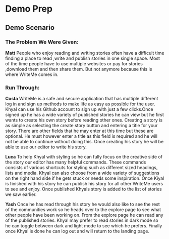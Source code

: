 # Demo Prep

## Demo Scenario

### The Problem We Were Given:

**Matt** People who enjoy reading and writing stories often have a difficult time finding a place to read ,write and publish stories in one single space. Most of the time people have to use multiple websites or pay for stories ,download them and then share them. But not anymore because this is where WriteMe comes in.

### Run Through:

**Costa** WriteMe is a safe and secure application that has multiple different log in and sign up methods to make life as easy as possible for the user. Khyal can use his Github account to sign up with just a few clicks.Once signed up he has a wide variety of published stories he can view but he first wants to create his own story before reading other ones. Creating a story is as simple as selecting the create story button and entering a title for your story. There are other fields that he may enter at this time but these are optional. He must however enter a title as this field is required and he will not be able to continue without doing this. Once creating his story he will be able to use our editor to write his story.

**Luca** To help Khyal with styling so he can fully focus on the creative side of the story our editor has many helpful commands. These commands consists of various shortcuts for styling such as different sized headings, lists and media. Khyal can also choose from a wide variety of suggestions on the right hand side if he gets stuck or needs some inspiration. Once Kiyal is finished with his story he can publish his story for all other WriteMe users to see and enjoy. Once published Khyals story is added to the list of stories we saw earlier.

**Yash** Once he has read through his story he would also like to see the rest of the communities work so he heads over to the explore page to see what other people have been working on. From the explore page he can read any of the published stories. Khyal may prefer to read stories in dark mode so he can toggle between dark and light mode to see which he prefers. Finally once Khyal is done he can log out and will return to the landing page.
